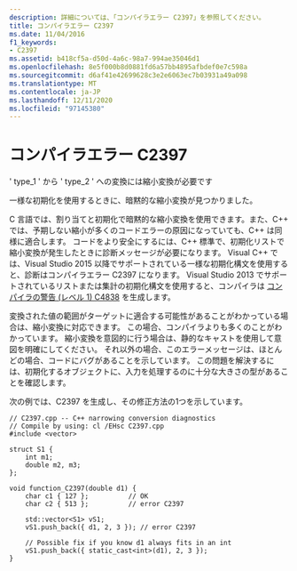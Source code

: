 ```yaml
---
description: 詳細については、「コンパイラエラー C2397」を参照してください。
title: コンパイラエラー C2397
ms.date: 11/04/2016
f1_keywords:
- C2397
ms.assetid: b418cf5a-d50d-4a6c-98a7-994ae35046d1
ms.openlocfilehash: 8e5f000b8d0881fd6a57bb4895afbdef0e7c598a
ms.sourcegitcommit: d6af41e42699628c3e2e6063ec7b03931a49a098
ms.translationtype: MT
ms.contentlocale: ja-JP
ms.lasthandoff: 12/11/2020
ms.locfileid: "97145380"
---
```

# <a name="compiler-error-c2397"></a>コンパイラエラー C2397

' type_1 ' から ' type_2 ' への変換には縮小変換が必要です

一様な初期化を使用するときに、暗黙的な縮小変換が見つかりました。

C 言語では、割り当てと初期化で暗黙的な縮小変換を使用できます。また、C++ では、予期しない縮小が多くのコードエラーの原因になっていても、C++ は同様に適合します。 コードをより安全にするには、C++ 標準で、初期化リストで縮小変換が発生したときに診断メッセージが必要になります。 Visual C++ では、Visual Studio 2015 以降でサポートされている一様な初期化構文を使用すると、診断はコンパイラエラー C2397 になります。 Visual Studio 2013 でサポートされているリストまたは集計の初期化構文を使用すると、コンパイラは [コンパイラの警告 (レベル 1) C4838](../../error-messages/compiler-warnings/compiler-warning-level-1-c4838.md) を生成します。

変換された値の範囲がターゲットに適合する可能性があることがわかっている場合は、縮小変換に対応できます。 この場合、コンパイラよりも多くのことがわかっています。 縮小変換を意図的に行う場合は、静的なキャストを使用して意図を明確にしてください。 それ以外の場合、このエラーメッセージは、ほとんどの場合、コードにバグがあることを示しています。 この問題を解決するには、初期化するオブジェクトに、入力を処理するのに十分な大きさの型があることを確認します。

次の例では、C2397 を生成し、その修正方法の1つを示しています。

```
// C2397.cpp -- C++ narrowing conversion diagnostics
// Compile by using: cl /EHsc C2397.cpp
#include <vector>

struct S1 {
    int m1;
    double m2, m3;
};

void function_C2397(double d1) {
    char c1 { 127 };          // OK
    char c2 { 513 };          // error C2397

    std::vector<S1> vS1;
    vS1.push_back({ d1, 2, 3 }); // error C2397

    // Possible fix if you know d1 always fits in an int
    vS1.push_back({ static_cast<int>(d1), 2, 3 });
}
```
